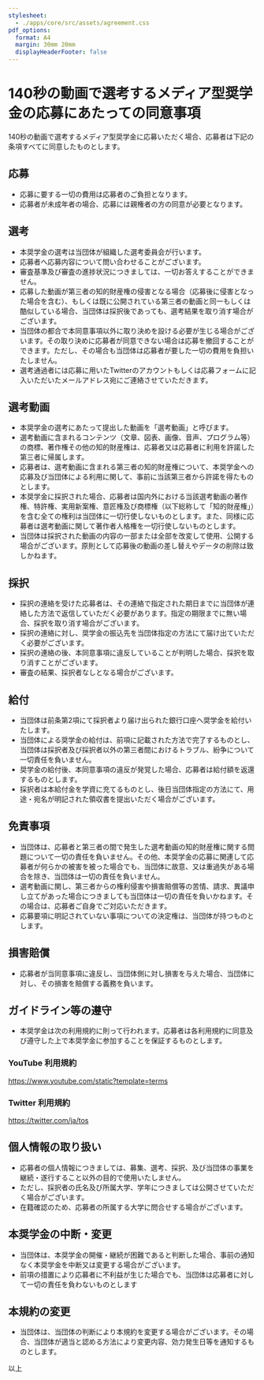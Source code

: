 ```yaml
---
stylesheet:
  - ./apps/core/src/assets/agreement.css
pdf_options:
  format: A4
  margin: 30mm 20mm
  displayHeaderFooter: false
---
```


# 140秒の動画で選考するメディア型奨学金の応募にあたっての同意事項
140秒の動画で選考するメディア型奨学金に応募いただく場合、応募者は下記の条項すべてに同意したものとします。

## 応募
- 応募に要する一切の費用は応募者のご負担となります。
- 応募者が未成年者の場合、応募には親権者の方の同意が必要となります。

## 選考
- 本奨学金の選考は当団体が組織した選考委員会が行います。
- 応募者へ応募内容について問い合わせることがございます。
- 審査基準及び審査の進捗状況につきましては、一切お答えすることができません。
- 応募した動画が第三者の知的財産権の侵害となる場合（応募後に侵害となった場合を含む）、もしくは既に公開されている第三者の動画と同一もしくは酷似している場合、当団体は採択後であっても、選考結果を取り消す場合がございます。
- 当団体の都合で本同意事項以外に取り決めを設ける必要が生じる場合がございます。その取り決めに応募者が同意できない場合は応募を撤回することができます。ただし、その場合も当団体は応募者が要した一切の費用を負担いたしません。
- 選考通過者には応募に用いたTwitterのアカウントもしくは応募フォームに記入いただいたメールアドレス宛にご連絡させていただきます。

## 選考動画
- 本奨学金の選考にあたって提出した動画を「選考動画」と呼びます。
- 選考動画に含まれるコンテンツ（文章、図表、画像、音声、プログラム等）の商標、著作権その他の知的財産権は、応募者又は応募者に利用を許諾した第三者に帰属します。
- 応募者は、選考動画に含まれる第三者の知的財産権について、本奨学金への応募及び当団体による利用に関して、事前に当該第三者から許諾を得たものとします。
- 本奨学金に採択された場合、応募者は国内外における当該選考動画の著作権、特許権、実用新案権、意匠権及び商標権（以下総称して「知的財産権」）を含む全ての権利は当団体に一切行使しないものとします。また、同様に応募者は選考動画に関して著作者人格権を一切行使しないものとします。
- 当団体は採択された動画の内容の一部または全部を改変して使用、公開する場合がございます。原則として応募後の動画の差し替えやデータの削除は致しかねます。

## 採択
- 採択の連絡を受けた応募者は、その連絡で指定された期日までに当団体が連絡した方法で返信していただく必要があります。指定の期限までに無い場合、採択を取り消す場合がございます。
- 採択の連絡に対し、奨学金の振込先を当団体指定の方法にて届け出ていただく必要がございます。
- 採択の連絡の後、本同意事項に違反していることが判明した場合、採択を取り消すことがございます。
- 審査の結果、採択者なしとなる場合がございます。

## 給付
- 当団体は前条第2項にて採択者より届け出られた銀行口座へ奨学金を給付いたします。
- 当団体による奨学金の給付は、前項に記載された方法で完了するものとし、当団体は採択者及び採択者以外の第三者間におけるトラブル、紛争について一切責任を負いません。
- 奨学金の給付後、本同意事項の違反が発覚した場合、応募者は給付額を返還するものとします。
- 採択者は本給付金を学資に充てるものとし、後日当団体指定の方法にて、用途・宛名が明記された領収書を提出いただく場合がございます。

## 免責事項
- 当団体は、応募者と第三者の間で発生した選考動画の知的財産権に関する問題について一切の責任を負いません。その他、本奨学金の応募に関連して応募者が何らかの被害を被った場合でも、当団体に故意、又は重過失がある場合を除き、当団体は一切の責任を負いません。
- 選考動画に関し、第三者からの権利侵害や損害賠償等の苦情、請求、異議申し立てがあった場合につきましても当団体は一切の責任を負いかねます。その場合は、応募者ご自身でご対応いただきます。
- 応募要項に明記されていない事項についての決定権は、当団体が持つものとします。

## 損害賠償
- 応募者が当同意事項に違反し、当団体側に対し損害を与えた場合、当団体に対し、その損害を賠償する義務を負います。

## ガイドライン等の遵守
- 本奨学金は次の利用規約に則って行われます。応募者は各利用規約に同意及び遵守した上で本奨学金に参加することを保証するものとします。

### YouTube 利用規約
https://www.youtube.com/static?template=terms

### Twitter 利用規約
https://twitter.com/ja/tos

## 個人情報の取り扱い
- 応募者の個人情報につきましては、募集、選考、採択、及び当団体の事業を継続・遂行すること以外の目的で使用いたしません。
- ただし、採択者の氏名及び所属大学、学年につきましては公開させていただく場合がございます。
- 在籍確認のため、応募者の所属する大学に問合せする場合がございます。

## 本奨学金の中断・変更
- 当団体は、本奨学金の開催・継続が困難であると判断した場合、事前の通知なく本奨学金を中断又は変更する場合がございます。
- 前項の措置により応募者に不利益が生じた場合でも、当団体は応募者に対して一切の責任を負わないものとします

## 本規約の変更
- 当団体は、当団体の判断により本規約を変更する場合がございます。その場合、当団体が適当と認める方法により変更内容、効力発生日等を通知するものとします。


以上
